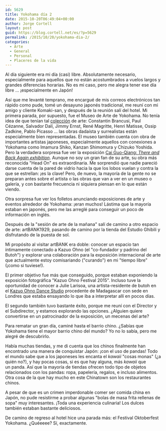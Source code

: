 ```yaml
---
id: 5629
title: Yokohama día 2
date: 2015-10-20T06:49:04+00:00
author: Jorge Cortell
layout: post
guid: https://blog.cortell.net/es/?p=5629
permalink: /2015/10/20/yokohama-dia-2/
categories:
  - Arte
  - General
  - Personal
  - Placeres de la vida
---
```

Al día siguiente era mi día (casi) libre. Absolutamente necesario, especialmente para aquellos que no están acostumbrados a vuelos largos y grandes diferencias horarias. No es mi caso, pero me alegra tener ese día libre ... ¡especialmente en Japón!

Así que me levanté temprano, me encargué de mis correos electrónicos tan rápido como pude, tomé un desayuno japonés tradicional, me reuní con mi amigo y cliente Komaki-san, y después de la reunión salí del hotel. Mi primera parada, por supuesto, fue el Museo de Arte de Yokohama. No tenía idea de que tenían tal <a href="https://yokohama.art.museum/eng/exhibition/archive/2015/20150711-456.html" target="_blank">colección</a> de arte: Constantin Brancusi, Paul Cézanne, Salvador Dalí, Jimmy Ernst, René Magritte, Henri Matisse, Ossip Zadkine, Pablo Picasso ... las obras dadaísta y surrealistas están especialmente bien representadas. El museo también cuenta con obra de importantes artistas japoneses, especialmente aquellos con conexiones a Yokohama como Imamura Shiko, Kanzan Shimomura y Chizuko Yoshida. Pero la verdadera sorpresa fue ver la exposición <a href="https://yokohama.art.museum/eng/exhibition/archive/2015/20150711-450.html" target="_blank">Cai Guo-Qiang: <em>There and Back Again exhibition</em></a>. Aunque no soy un gran fan de su arte, su obra más reconocida "Head On" es extraordinaria. Me sorprendió que nadie pareció darse cuenta de la pared de vidrio hacia la que los lobos vuelan y contra la que se estrellan: ¡es la clave! Pero, de nuevo, la mayoría de la gente no se preparan antes sobre el artista o las obras que van a ver en un museo o galería, y con bastante frecuencia ni siquiera piensan en lo que están viendo.

Otra sorpresa fue ver los folletos anunciando exposiciones de arte y eventos alrededor de Yokohama: ¡eran muchos! Lástima que la mayoría estaban en japonés, pero me las arreglé para conseguir un poco de información en inglés.

Después de la "sesión de arte de la mañana" salí de camino a otro espacio de arte: artBANK1929, pasando de camino por la tienda del Estudio Ghibili y disfrutando de la puesta de sol.

Mi propósito al visitar artBANK era doble: conocer un espacio tan íntimamente conectado a Kazuo Ohno (el "co-fundador y padrino del Butoh") y explorar una colaboración para la exposición internacional de arte que actualmente estoy comisariando ("curando") en mi "tiempo libre" (¡como si tuviese!).

El primer objetivo fue más que conseguido, porque estaban exponiendo la exposición fotográfica "Kazuo Ohno Festival 2015". Incluso tuve la oportunidad de conocer a Julie Larisoa, una artista-residente de butoh en el <a href="https://www.kazuoohnodancestudio.com/" target="_blank">Kazuo Ohno Dance Studio</a> procedente de Madagascar con sede en Londres que estaba ensayando lo que iba a interpretar allí en pocos días.

El segundo también tuvo bastante éxito, porque me reuní con el Director y el Subdirector, y estamos explorando las opciones. ¿Alguien quiere convertirse en un patrocinador de la exposición, un mecenas del arte?

Para rematar un gran día, caminé hasta el barrio chino. ¿Sabías que Yokohama tiene el mayor barrio chino del mundo? Yo no lo sabía, pero me alegré de descubrirlo.

Había muchas tiendas, y me di cuenta que los chinos finalmente han encontrado una manera de conquistar Japón: ¡con el uso de pandas! Todo el mundo sabe que a los japoneses les encanta el _kawaii_ "cosas monas" (¿a quién no?), y hay pocas cosas, si es que hay alguna, más _kawaii_ que un panda. Así que la mayoría de tiendas ofrecen todo tipo de objetos relacionados con los pandas: ropa, papelería, regalos, e incluso alimentos. Otra cosa de la que hay mucho en este Chinatown son los restaurantes chinos.

A pesar de que es un crimen imperdonable comer ser comida china en Japón, no pude resistirme a probar algunas "bolas de masa frita rellenas de sopa" muy interesantes. ¡Toda una experiencia culinaria! Los dulces también estaban bastante deliciosos.
  
De camino de regreso al hotel hice una parada más: el Festival Oktoberfest Yokohama. ¿Quéeeee? Sí, exactamente.